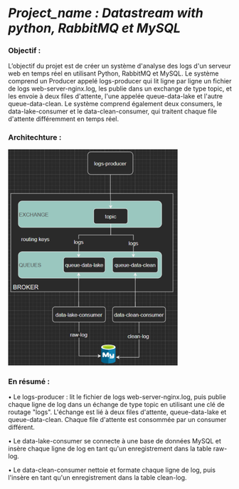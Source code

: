 <h1><b><i> Project_name : Datastream with python, RabbitMQ et MySQL </i></b></h1>

<h3> Objectif : </h3>
L’objectif du projet est de créer un système d'analyse des logs d'un serveur web en temps réel en utilisant Python, RabbitMQ et MySQL. Le système comprend un Producer appelé logs-producer qui lit ligne par ligne un fichier de logs web-server-nginx.log, les publie dans un exchange de type topic, et les envoie à deux files d'attente, l'une appelée queue-data-lake et l'autre queue-data-clean. Le système comprend également deux consumers, le data-lake-consumer et le data-clean-consumer, qui traitent chaque file d'attente différemment en temps réel.

<h3> Architechture : </h3>

![alt text](https://github.com/771999489/Datastream/blob/main/architecture.jpg)



<h3> En résumé : </h3>
•	Le logs-producer : lit le fichier de logs web-server-nginx.log, puis publie chaque ligne de log dans un échange de type topic en utilisant une clé de routage "logs".     L'échange est lié à deux files d'attente, queue-data-lake et queue-data-clean. Chaque file d'attente est consommée par un consumer différent. </p>
•	Le data-lake-consumer se connecte à une base de données MySQL et insère chaque ligne de log en tant qu'un enregistrement dans la table raw-log.  </p>
•	Le data-clean-consumer nettoie et formate chaque ligne de log, puis l'insère en tant qu'un enregistrement dans la table clean-log.

